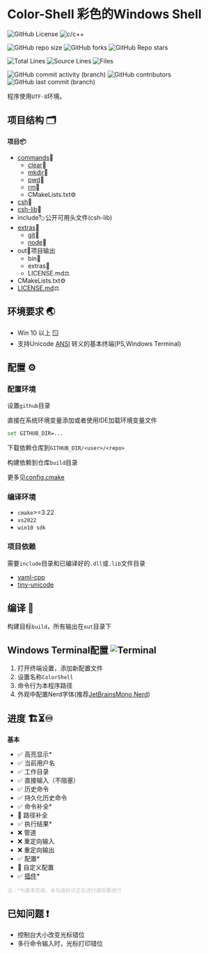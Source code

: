 # Color-Shell 彩色的Windows Shell

[//]: # (概览)
![GitHub License](https://img.shields.io/github/license/Yin-Jinlong/color-shell)
![c/c++](https://img.shields.io/badge/c/c%2B%2B-v23-00589d)

[//]: # (仓库信息)
![GitHub repo size](https://img.shields.io/github/repo-size/Yin-Jinlong/color-shell)
![GitHub forks](https://img.shields.io/github/forks/Yin-Jinlong/color-shell)
![GitHub Repo stars](https://img.shields.io/github/stars/Yin-Jinlong/color-shell)

[//]: # (统计)
![Total Lines](https://tokei.rs/b1/github/Yin-Jinlong/color-shell)
![Source Lines](https://tokei.rs/b1/github/Yin-Jinlong/color-shell?category=code)
![Files](https://tokei.rs/b1/github/Yin-Jinlong/color-shell?category=files)

[//]: # (活动)
![GitHub commit activity (branch)](https://img.shields.io/github/commit-activity/m/Yin-Jinlong/color-shell)
![GitHub contributors](https://img.shields.io/github/contributors/Yin-Jinlong/color-shell)
![GitHub last commit (branch)](https://img.shields.io/github/last-commit/Yin-Jinlong/color-shell/main)

程序使用`UTF-8`环境。

## 项目结构 🗂️

**项目📦**

- [commands](./commands/README.md)💼
    - [clear](commands/clear/README.md)📘
    - [mkdir](commands/mkdir/README.md)📘
    - [pwd](commands/pwd/README.md)📘
    - [rm](commands/rm/README.md)📘
    - CMakeLists.txt⚙️
- [csh](./csh/README.md)💼
- [csh-lib](./csh-lib/README.md)💼
- include🏷️公开可用头文件(csh-lib)
- [extras](./extras/README.md)🧰
    - [git](./extras/git/README.md)📙
    - [node](./extras/node/README.md)📙
- out📁项目输出
    - bin🛞
    - extras🔧
    - LICENSE.md⚖️
- CMakeLists.txt⚙️
- [LICENSE.md](./LICENSE.md)⚖️

## 环境要求 🌏

- Win 10 以上 🪟
- 支持Unicode [ANSI](https://zh.wikipedia.org/wiki/ANSI%E8%BD%AC%E4%B9%89%E5%BA%8F%E5%88%97)
  转义的基本终端(PS,Windows Terminal)

## 配置 ⚙️

### 配置环境

设置`github`目录

直接在系统环境变量添加或者使用IDE加载环境变量文件

```sh
set GITHUB_DIR=...
```

下载依赖仓库到`GITHUB_DIR/<user>/<repo>`

构建依赖到仓库`build`目录

更多见[config.cmake](config.cmake)

### 编译环境

- `cmake`>=3.22
- `vs2022`
- `win10 sdk`

### 项目依赖

需要`include`目录和已编译好的`.dll`或`.lib`文件目录

- [yaml-cpp](https://github.com/jbeder/yaml-cpp)
- [tiny-unicode](https://github.com/Yin-Jinlong/tiny-unicode)

## 编译 🔨

构建目标`build`，所有输出在`out`目录下

## Windows Terminal配置 ![Terminal](https://img.shields.io/badge/%3E__-3c3c3c)

1. 打开终端设置，添加新配置文件
2. 设置名称`ColorShell`
3. 命令行为本程序路径
4. 外观中配置Nerd字体(推荐[JetBrainsMono Nerd](https://www.nerdfonts.com/font-downloads))

## 进度 🏗️⏳♾️

**基本**

- ✅ 高亮显示*
- ✅ 当前用户名
- ✅ 工作目录
- ✅ 直接输入（不阻塞）
- ✅ 历史命令
- ✅ 持久化历史命令
- ✅ 命令补全*
- 🔲 路径补全
- ✅ 执行结果*
- ❌ 管道
- ❌ 重定向输入
- ❌ 重定向输出
- ✅ 配置*
- 🔲 自定义配置
- ✅ [插件](./extras/README.md)*

<small style="color:rgba(128,128,128,0.5)">注：*为基本完成，未勾选标识正在进行或将要进行</small>

## 已知问题 ❗

- 控制台大小改变光标错位
- 多行命令输入时，光标打印错位
